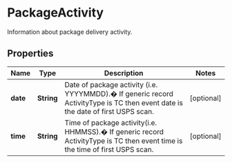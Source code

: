 

# PackageActivity

Information about package delivery activity.

## Properties

| Name | Type | Description | Notes |
|------------ | ------------- | ------------- | -------------|
|**date** | **String** | Date of package activity (i.e. YYYYMMDD).� If generic record ActivityType is TC then event date is the date of first USPS scan. |  [optional] |
|**time** | **String** | Time of package activity(i.e. HHMMSS).� If generic record ActivityType is TC then event time is the time of first USPS scan. |  [optional] |



